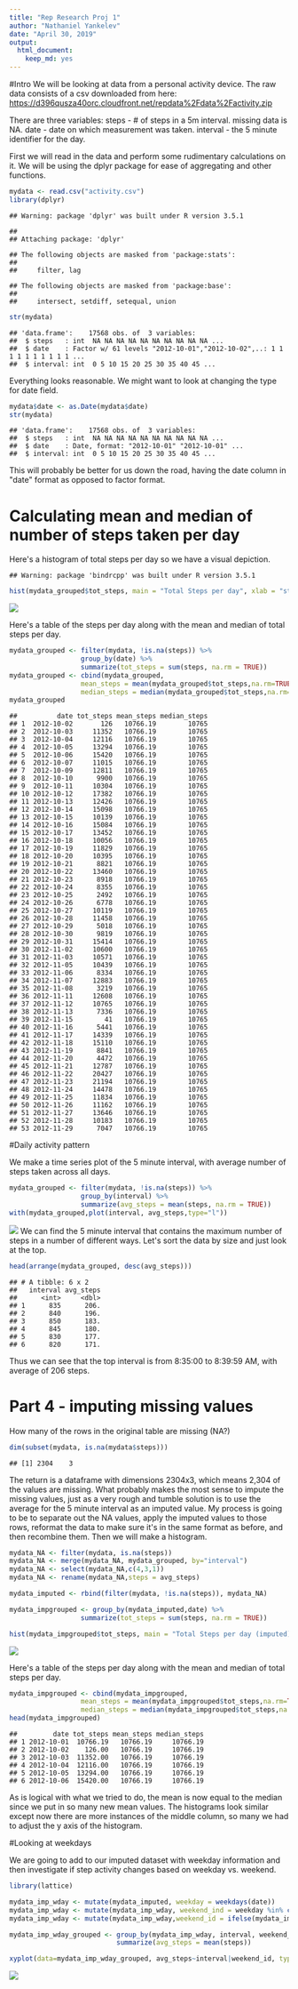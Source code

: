 ```yaml
---
title: "Rep Research Proj 1"
author: "Nathaniel Yankelev"
date: "April 30, 2019"
output: 
  html_document: 
    keep_md: yes
---
```




#Intro
We will be looking at data from a personal activity device. 
The raw data consists of a csv downloaded from here:
https://d396qusza40orc.cloudfront.net/repdata%2Fdata%2Factivity.zip

There are three variables:
steps - # of steps in a 5m interval. missing data is NA.
date - date on which measurement was taken.
interval - the 5 minute identifier for the day.

First we will read in the data and perform some rudimentary calculations on it.
We will be using the dplyr package for ease of aggregating and other functions.


```r
mydata <- read.csv("activity.csv")
library(dplyr)
```

```
## Warning: package 'dplyr' was built under R version 3.5.1
```

```
## 
## Attaching package: 'dplyr'
```

```
## The following objects are masked from 'package:stats':
## 
##     filter, lag
```

```
## The following objects are masked from 'package:base':
## 
##     intersect, setdiff, setequal, union
```

```r
str(mydata)
```

```
## 'data.frame':	17568 obs. of  3 variables:
##  $ steps   : int  NA NA NA NA NA NA NA NA NA NA ...
##  $ date    : Factor w/ 61 levels "2012-10-01","2012-10-02",..: 1 1 1 1 1 1 1 1 1 1 ...
##  $ interval: int  0 5 10 15 20 25 30 35 40 45 ...
```

Everything looks reasonable. We might want to look at changing the type for date field.


```r
mydata$date <- as.Date(mydata$date)
str(mydata)
```

```
## 'data.frame':	17568 obs. of  3 variables:
##  $ steps   : int  NA NA NA NA NA NA NA NA NA NA ...
##  $ date    : Date, format: "2012-10-01" "2012-10-01" ...
##  $ interval: int  0 5 10 15 20 25 30 35 40 45 ...
```
This will probably be better for us down the road, having the date column in "date" format as opposed to factor format.

# Calculating mean and median of number of steps taken per day

Here's a histogram of total steps per day so we have a visual depiction.


```
## Warning: package 'bindrcpp' was built under R version 3.5.1
```



```r
hist(mydata_grouped$tot_steps, main = "Total Steps per day", xlab = "steps per day", ylim = c(0,30), breaks = 6, col = "green", las=1)
```

![](PA1_template_files/figure-html/part2a-1.png)<!-- -->


Here's a table of the steps per day along with the mean and median of total steps per day.


```r
mydata_grouped <- filter(mydata, !is.na(steps)) %>%
                  group_by(date) %>% 
                  summarize(tot_steps = sum(steps, na.rm = TRUE))
mydata_grouped <- cbind(mydata_grouped, 
                  mean_steps = mean(mydata_grouped$tot_steps,na.rm=TRUE),
                  median_steps = median(mydata_grouped$tot_steps,na.rm=TRUE))
mydata_grouped
```

```
##          date tot_steps mean_steps median_steps
## 1  2012-10-02       126   10766.19        10765
## 2  2012-10-03     11352   10766.19        10765
## 3  2012-10-04     12116   10766.19        10765
## 4  2012-10-05     13294   10766.19        10765
## 5  2012-10-06     15420   10766.19        10765
## 6  2012-10-07     11015   10766.19        10765
## 7  2012-10-09     12811   10766.19        10765
## 8  2012-10-10      9900   10766.19        10765
## 9  2012-10-11     10304   10766.19        10765
## 10 2012-10-12     17382   10766.19        10765
## 11 2012-10-13     12426   10766.19        10765
## 12 2012-10-14     15098   10766.19        10765
## 13 2012-10-15     10139   10766.19        10765
## 14 2012-10-16     15084   10766.19        10765
## 15 2012-10-17     13452   10766.19        10765
## 16 2012-10-18     10056   10766.19        10765
## 17 2012-10-19     11829   10766.19        10765
## 18 2012-10-20     10395   10766.19        10765
## 19 2012-10-21      8821   10766.19        10765
## 20 2012-10-22     13460   10766.19        10765
## 21 2012-10-23      8918   10766.19        10765
## 22 2012-10-24      8355   10766.19        10765
## 23 2012-10-25      2492   10766.19        10765
## 24 2012-10-26      6778   10766.19        10765
## 25 2012-10-27     10119   10766.19        10765
## 26 2012-10-28     11458   10766.19        10765
## 27 2012-10-29      5018   10766.19        10765
## 28 2012-10-30      9819   10766.19        10765
## 29 2012-10-31     15414   10766.19        10765
## 30 2012-11-02     10600   10766.19        10765
## 31 2012-11-03     10571   10766.19        10765
## 32 2012-11-05     10439   10766.19        10765
## 33 2012-11-06      8334   10766.19        10765
## 34 2012-11-07     12883   10766.19        10765
## 35 2012-11-08      3219   10766.19        10765
## 36 2012-11-11     12608   10766.19        10765
## 37 2012-11-12     10765   10766.19        10765
## 38 2012-11-13      7336   10766.19        10765
## 39 2012-11-15        41   10766.19        10765
## 40 2012-11-16      5441   10766.19        10765
## 41 2012-11-17     14339   10766.19        10765
## 42 2012-11-18     15110   10766.19        10765
## 43 2012-11-19      8841   10766.19        10765
## 44 2012-11-20      4472   10766.19        10765
## 45 2012-11-21     12787   10766.19        10765
## 46 2012-11-22     20427   10766.19        10765
## 47 2012-11-23     21194   10766.19        10765
## 48 2012-11-24     14478   10766.19        10765
## 49 2012-11-25     11834   10766.19        10765
## 50 2012-11-26     11162   10766.19        10765
## 51 2012-11-27     13646   10766.19        10765
## 52 2012-11-28     10183   10766.19        10765
## 53 2012-11-29      7047   10766.19        10765
```

#Daily activity pattern

We make a time series plot of the 5 minute interval, with average number of steps taken across all days.


```r
mydata_grouped <- filter(mydata, !is.na(steps)) %>%
                  group_by(interval) %>% 
                  summarize(avg_steps = mean(steps, na.rm = TRUE))
with(mydata_grouped,plot(interval, avg_steps,type="l"))
```

![](PA1_template_files/figure-html/part3a-1.png)<!-- -->
We can find the 5 minute interval that contains the maximum number of steps in a number of different ways. Let's sort the data by size and just look at the top.


```r
head(arrange(mydata_grouped, desc(avg_steps)))
```

```
## # A tibble: 6 x 2
##   interval avg_steps
##      <int>     <dbl>
## 1      835      206.
## 2      840      196.
## 3      850      183.
## 4      845      180.
## 5      830      177.
## 6      820      171.
```

Thus we can see that the top interval is from 8:35:00 to 8:39:59 AM, with average of 206 steps.

# Part 4 - imputing missing values
How many of the rows in the original table are missing (NA?)


```r
dim(subset(mydata, is.na(mydata$steps)))
```

```
## [1] 2304    3
```

The return is a dataframe with dimensions 2304x3, which means 2,304 of the values are missing.
What probably makes the most sense to impute the missing values, just as a very rough and tumble solution is to use the average for the 5 minute interval as an imputed value. My process is going to be to separate out the NA values, apply the imputed values to those rows, reformat the data to make sure it's in the same format as before, and then recombine them. Then we will make a histogram.



```r
mydata_NA <- filter(mydata, is.na(steps))
mydata_NA <- merge(mydata_NA, mydata_grouped, by="interval")
mydata_NA <- select(mydata_NA,c(4,3,1))
mydata_NA <- rename(mydata_NA,steps = avg_steps)

mydata_imputed <- rbind(filter(mydata, !is.na(steps)), mydata_NA)

mydata_impgrouped <- group_by(mydata_imputed,date) %>% 
                  summarize(tot_steps = sum(steps, na.rm = TRUE))

hist(mydata_impgrouped$tot_steps, main = "Total Steps per day (imputed)", xlab = "steps per day", ylim = c(0,40), breaks = 6, col = "blue", las=1)
```

![](PA1_template_files/figure-html/part4b-1.png)<!-- -->


Here's a table of the steps per day along with the mean and median of total steps per day.


```r
mydata_impgrouped <- cbind(mydata_impgrouped, 
                  mean_steps = mean(mydata_impgrouped$tot_steps,na.rm=TRUE),
                  median_steps = median(mydata_impgrouped$tot_steps,na.rm=TRUE))
head(mydata_impgrouped)
```

```
##         date tot_steps mean_steps median_steps
## 1 2012-10-01  10766.19   10766.19     10766.19
## 2 2012-10-02    126.00   10766.19     10766.19
## 3 2012-10-03  11352.00   10766.19     10766.19
## 4 2012-10-04  12116.00   10766.19     10766.19
## 5 2012-10-05  13294.00   10766.19     10766.19
## 6 2012-10-06  15420.00   10766.19     10766.19
```

As is logical with what we tried to do, the mean is now equal to the median since we put in so many new mean values. The histograms look similar except now there are more instances of the middle column, so many we had to adjust the y axis of the histogram.

#Looking at weekdays

We are going to add to our imputed dataset with weekday information and then investigate if step activity changes based on weekday vs. weekend.


```r
library(lattice)

mydata_imp_wday <- mutate(mydata_imputed, weekday = weekdays(date))
mydata_imp_wday <- mutate(mydata_imp_wday, weekend_ind = weekday %in% c("Sunday","Saturday"))
mydata_imp_wday <- mutate(mydata_imp_wday,weekend_id = ifelse(mydata_imp_wday$weekend_ind,"Weekend","Weekday"))

mydata_imp_wday_grouped <- group_by(mydata_imp_wday, interval, weekend_id) %>%
                           summarize(avg_steps = mean(steps))

xyplot(data=mydata_imp_wday_grouped, avg_steps~interval|weekend_id, type = "l")
```

![](PA1_template_files/figure-html/part5a-1.png)<!-- -->
